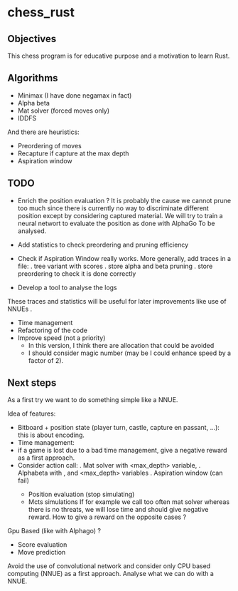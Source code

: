 # chess_rust

## Objectives

This chess program is for educative purpose and a motivation to learn Rust.

## Algorithms

- Minimax (I have done negamax in fact)
- Alpha beta
- Mat solver (forced moves only)
- IDDFS

And there are heuristics:

- Preordering of moves
- Recapture if capture at the max depth
- Aspiration window

## TODO

- Enrich the position evaluation ? It is probably the cause we cannot prune too much since there is currently no way to discriminate different position except by considering captured material. We will try to train a neural networt to evaluate the position as done with AlphaGo To be analysed.

- Add statistics to check preordering and pruning efficiency
- Check if Aspiration Window really works. More generally, add traces in a file:
 . tree variant with scores
 . store alpha and beta pruning
 . store preordering to check it is done correctly
- Develop a tool to analyse the logs

These traces and statistics will be useful for later improvements like use of NNUEs .

- Time management
- Refactoring of the code
- Improve speed (not a priority)
	- In this version, I think there are allocation that could be avoided
	- I should consider magic number (may be I could enhance speed by a factor of 2).

## Next steps

As a first try we want to do something simple like a NNUE. 

Idea of features:
- Bitboard + position state (player turn, castle, capture en passant, ...): this is about encoding.
- Time management: 
 - if a game is lost due to a bad time management, give a negative reward as a first approach. 
 - Consider action call:
 	. Mat solver with <max_depth> variable,
	. Alphabeta with <alpha>, <beta> and <max_depth> variables
	. Aspiration window (can fail)
	- Position evaluation (stop simulating)
	- Mcts simulations
If for example we call too often mat solver whereas there is no threats, we will lose time and should give negative reward. How to give a reward on the opposite cases ? 

Gpu Based (like with Alphago) ?
- Score evaluation
- Move prediction

Avoid the use of convolutional network and consider only CPU based computing (NNUE) as a first approach. Analyse what we can do with a NNUE.
